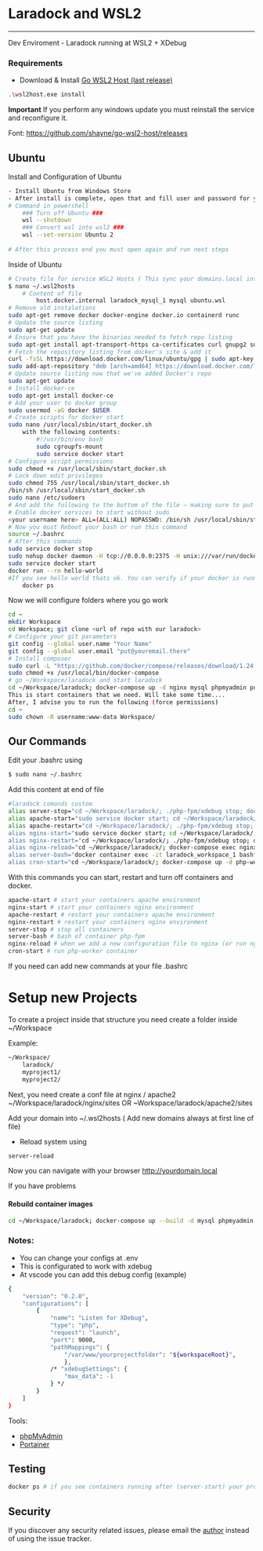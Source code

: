 # Laradock and WSL2

---

Dev Enviroment - Laradock running at WSL2 + XDebug


### Requirements

- Download & Install <a href="https://github.com/shayne/go-wsl2-host/releases/latest/download/wsl2host.exe">Go WSL2 Host (last release)</a>

```bash
.\wsl2host.exe install
```
**Important** If you perform any windows update you must reinstall the service and reconfigure it.

Font: https://github.com/shayne/go-wsl2-host/releases
## Ubuntu
Install and Configuration of Ubuntu
```bash
- Install Ubuntu from Windows Store
- After install is complete, open that and fill user and password for your account
# Command in powershell
    ### Turn off Ubuntu ###
    wsl --shutdown
    ### Convert wsl into wsl2 ###
    wsl --set-version Ubuntu 2
    
# After this process end you must open again and run next steps
```
Inside of Ubuntu
```bash
# Create file for service WSL2 Hosts ( This sync your domains.local into windows hosts file )
$ nano ~/.wsl2hosts
    # Content of file
        host.docker.internal laradock_mysql_1 mysql ubuntu.wsl
# Remove old instalations
sudo apt-get remove docker docker-engine docker.io containerd runc
# Update the source listing
sudo apt-get update
# Ensure that you have the binaries needed to fetch repo listing
sudo apt-get install apt-transport-https ca-certificates curl gnupg2 software-properties-common
# Fetch the repository listing from docker's site & add it
curl -fsSL https://download.docker.com/linux/ubuntu/gpg | sudo apt-key add -
sudo add-apt-repository "deb [arch=amd64] https://download.docker.com/linux/ubuntu $(lsb_release -cs) stable"
# Update source listing now that we've added Docker's repo
sudo apt-get update
# Install docker-ce
sudo apt-get install docker-ce
# Add your user to docker group
sudo usermod -aG docker $USER
# Create scripts for docker start
sudo nano /usr/local/sbin/start_docker.sh
    with the following contents:
        #!/usr/bin/env bash
        sudo cgroupfs-mount
        sudo service docker start
# Configure script permissions
sudo chmod +x /usr/local/sbin/start_docker.sh
# Lock down edit privileges
sudo chmod 755 /usr/local/sbin/start_docker.sh
/bin/sh /usr/local/sbin/start_docker.sh
sudo nano /etc/sudoers
# And add the following to the bottom of the file — making sure to put in your own username (use echo $USER if you’re unsure what it is):
# Enable docker services to start without sudo
<your username here> ALL=(ALL:ALL) NOPASSWD: /bin/sh /usr/local/sbin/start_docker.sh
# Now you must Reboot your bash or run this command
source ~/.bashrc
# After this commands
sudo service docker stop
sudo nohup docker daemon -H tcp://0.0.0.0:2375 -H unix:///var/run/docker.sock &
sudo service docker start
docker run --rm hello-world
#If you see hello world thats ok. You can verify if your docker is running using this
    docker ps
```
Now we will configure folders where you go work
```bash
cd ~
mkdir Workspace
cd Workspace; git clone <url of repo with our laradock>
# Configure your git parameters
git config --global user.name "Your Name"
git config --global user.email "put@youremail.there"
# Install composer
sudo curl -L "https://github.com/docker/compose/releases/download/1.24.1/docker-compose-$(uname -s)-$(uname -m)" -o /usr/local/bin/docker-compose
sudo chmod +x /usr/local/bin/docker-compose
# go ~/Workspace/laradock and start laradock
cd ~/Workspace/laradock; docker-compose up -d nginx mysql phpmyadmin portainer
This is start containers that we need. Will take some time.... 
After, I advise you to run the following (force permissions)
cd ~
sudo chown -R username:www-data Workspace/
```
## Our Commands
Edit your .bashrc using 
```bash 
$ sudo nano ~/.bashrc
```
Add this content at end of file
```bash
#laradock comands custom
alias server-stop="cd ~/Workspace/laradock/; ./php-fpm/xdebug stop; docker-compose down"
alias apache-start="sudo service docker start; cd ~/Workspace/laradock/; docker-compose up -d apache2 mysql phpmyadmin portainer; ./php-fpm/xdebug start"
alias apache-restart="cd ~/Workspace/laradock/; ./php-fpm/xdebug stop; docker-compose down; docker-compose up -d apache2 mysql phpmyadmin portainer; ./php-fpm/xdebug star>
alias nginx-start="sudo service docker start; cd ~/Workspace/laradock/; docker-compose up -d nginx mysql phpmyadmin portainer; ./php-fpm/xdebug start"
alias nginx-restart="cd ~/Workspace/laradock/; ./php-fpm/xdebug stop; docker-compose down; docker-compose up -d nginx mysql phpmyadmin portainer; ./php-fpm/xdebug start"
alias nginx-reload="cd ~/Workspace/laradock/; docker-compose exec nginx nginx -s reload"
alias server-bash="docker container exec -it laradock_workspace_1 bash"
alias cron-start="cd ~/Workspace/laradock/; docker-compose up -d php-worker"
```
With this commands you can start, restart and turn off containers and docker.
```bash
apache-start # start your containers apache environment
nginx-start # start your containers nginx environment
apache-restart # restart your containers apache environment
nginx-restart # restart your containers nginx environment
server-stop # stop all containers
server-bash # bash of container php-fpm
nginx-reload # when we add a new configuration file to nginx (or run nginx-restart)
cron-start # run php-worker container
```
If you need can add new commands at your file .bashrc
# Setup new Projects
To create a project inside that structure you need create a folder inside ~/Workspace

Example:

```bash
~/Workspace/
    laradock/
    myproject1/
    myproject2/
```
Next, you need create a conf file at nginx / apache2
~/Workspace/laradock/nginx/sites OR ~Workspace/laradock/apache2/sites

Add your domain into ~/.wsl2hosts ( Add new domains always at first line of file)

- Reload system using 
```bash
server-reload
```

Now you can navigate with your browser http://yourdomain.local 

If you have problems 

#### Rebuild container images
```bash
cd ~/Workspace/laradock; docker-compose up --build -d mysql phpmyadmin nginx portainer
```
### **Notes:**

- You can change your configs at .env
- This is configurated to work with xdebug
- At vscode you can add this debug config (example)

```bash
{
    "version": "0.2.0",
    "configurations": [
        {
            "name": "Listen for XDebug",
            "type": "php",
            "request": "launch",
            "port": 9000,
            "pathMappings": {
                "/var/www/yourprojectfolder": "${workspaceRoot}",
                },
            /* "xdebugSettings": {
                "max_data": -1
            } */
        }
    ]
}
```

Tools:
- <a href="http://ubuntu.wsl:8080/index.php">phpMyAdmin</a>
- <a href="http://ubuntu.wsl:9010/">Portainer</a>

## Testing
```bash
docker ps # if you see containers running after (server-start) your process is complete.
```
## Security
If you discover any security related issues, please email the [author](stephanesoares11@gmail.com) instead of using the issue tracker.
